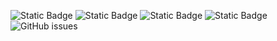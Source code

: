 ![Static Badge](https://img.shields.io/badge/blacklists-60-000000) ![Static Badge](https://img.shields.io/badge/blacklisted-2900116-cc0000) ![Static Badge](https://img.shields.io/badge/whitelisted-2250-00CC00) ![Static Badge](https://img.shields.io/badge/streaming_blacklist-28107-000000) ![GitHub issues](https://img.shields.io/github/issues/fabriziosalmi/blacklists)
